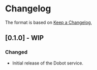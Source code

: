 # Changelog

The format is based on [Keep a Changelog](https://keepachangelog.com/en/1.0.0/),

## [0.1.0] - WIP

### Changed
- Initial release of the Dobot service.